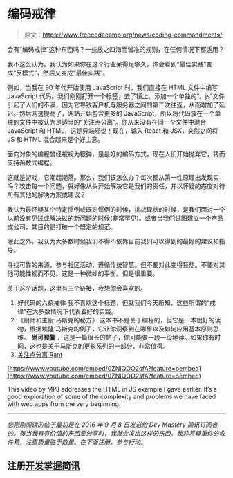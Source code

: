 # 编码戒律

> 原文：<https://www.freecodecamp.org/news/coding-commandments/>

会有“编码戒律”这种东西吗？一些放之四海而皆准的规则，在任何情况下都适用？

我不这么认为。我认为如果你在这个行业呆得足够久，你会看到“最佳实践”变成“反模式”，然后又变成“最佳实践”。

例如，当我在 90 年代开始使用 JavaScript 时，我们直接在 HTML 文件中编写 JavaScript 代码。我们刚刚打开一个标签，去了镇上。添加一个单独的”。js”文件引起了人们的不满，因为它导致客户机与服务器之间的第二次往返，从而增加了延迟。然后网速提高了，网站开始包含更多的 JavaScript，所以将代码放在一个单独的文件中被认为是适当的“关注点分离”。你从来没有在同一个文件中混合 JavaScript 和 HTML，这是异端邪说！现在，输入 React 和 JSX，突然之间将 JS 和 HTML 混合起来是个好主意。

面向对象的编程曾经被视为银弹，是最好的编码方式，现在人们开始抛弃它，转而支持函数式编程。

这就是游戏，它潮起潮落。那么，我们该怎么办？每次都从第一性原理出发现实吗？攻击每一个问题，就好像从头开始解决它是我们的责任，并以怀疑的态度对待所有其他的解决方案或建议？

我认为最怀疑某个特定惯例或既定惯例的时候，挑战现状的时候，是我们面对一个以前没有见过或解决过的新问题的时候(非常罕见)。或者当我们试图建立一个产品或公司，其目的是打破一个既定的规范。

除此之外，我认为大多数时候我们不得不依靠目前我们可以得到的最好的建议和指导。

寻找可靠的来源，参与社区活动，遵循传统智慧。但不要对此变得狂热。不要对其他可能性视而不见。这是一种微妙的平衡。但是很重要。

关于这个话题，这里有三个链接，我想你会喜欢的。

1.  好代码的六条戒律
    我不喜欢这个标题，但就我们今天所知，这些所谓的“戒律”在大多数情况下代表着好的实践。
2.  《厨师和主厨:马斯克的秘方》
    这本书不是关于编程的，但它是一本很好的读物，根据埃隆·马斯克的例子，它让你洞察到在哪里以及如何应用基本原则思维。 ****尚可预警**** ，这是一篇很长的帖子，你可能要一段一段地读。如果你有时间，这也是关于马斯克的更长系列的一部分，非常值得。
3.  [关注点分离 Rant](https://youtu.be/0ZNIQOO2sfA)

[https://www.youtube.com/embed/0ZNIQOO2sfA?feature=oembed](https://www.youtube.com/embed/0ZNIQOO2sfA?feature=oembed)

This video by MPJ addresses the HTML in JS example I gave earlier. It’s a good exploration of some of the complexity and problems we have faced with web apps from the very beginning.

* * *

*您刚刚阅读的帖子最初是在 2016 年 9 月 8 日发送给 Dev Mastery 简讯订阅者的。每当我有有价值的东西要分享时，我就会发出这样的东西。我非常尊重你的收件箱，注重质量胜于数量。在下面注册，参与行动。*

## 注册[开发掌握简讯](https://newsletter.devmastery.com)